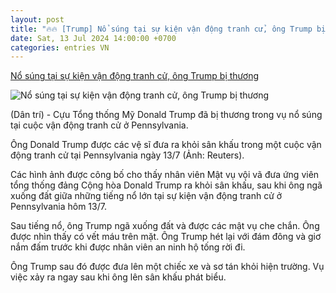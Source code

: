 ```yaml
---
layout: post
title: "🔥🔥 [Trump] Nổ súng tại sự kiện vận động tranh cử, ông Trump bị thương"
date: Sat, 13 Jul 2024 14:00:00 +0700
categories: entries VN
---
```

[Nổ súng tại sự kiện vận động tranh cử, ông Trump bị thương](https://dantri.com.vn/the-gioi/no-sung-tai-su-kien-van-dong-tranh-cu-ong-trump-bi-thuong-20240714062037739.htm)

![Nổ súng tại sự kiện vận động tranh cử, ông Trump bị thương](https://cdn1.dantri.com.vn/3Az8bCjEZB32_41BOnyoJkytOiE=/zoom/1200_630/2024/07/14/2024-07-13t234929z1064045422rc2mu8adfcczrtrmadp3usa-election-trump-crop-1720914661163.jpeg)

(Dân trí) - Cựu Tổng thống Mỹ Donald Trump đã bị thương trong vụ nổ súng tại cuộc vận động tranh cử ở Pennsylvania.

Ông Donald Trump được các vệ sĩ đưa ra khỏi sân khấu trong một cuộc vận động tranh cử tại Pennsylvania ngày 13/7 (Ảnh: Reuters).

Các hình ảnh được công bố cho thấy nhân viên Mật vụ vội vã đưa ứng viên tổng thống đảng Cộng hòa Donald Trump ra khỏi sân khấu, sau khi ông ngã xuống đất giữa những tiếng nổ lớn tại sự kiện vận động tranh cử ở Pennsylvania hôm 13/7.

Sau tiếng nổ, ông Trump ngã xuống đất và được các mật vụ che chắn. Ông được nhìn thấy có vết máu trên mặt. Ông Trump hét lại với đám đông và giơ nắm đấm trước khi được nhân viên an ninh hộ tống rời đi.

Ông Trump sau đó được đưa lên một chiếc xe và sơ tán khỏi hiện trường. Vụ việc xảy ra ngay sau khi ông lên sân khấu phát biểu.

